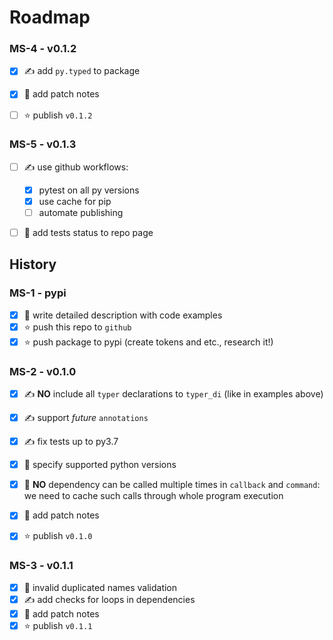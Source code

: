 # Roadmap

### MS-4 - v0.1.2

- [x] ✍️ add `py.typed` to package
- [x] 📖 add patch notes
- [ ] ⭐ publish `v0.1.2` 


### MS-5 - v0.1.3
- [ ] ✍️ use github workflows:
  - [x] pytest on all py versions
  - [x] use cache for pip
  - [ ] automate publishing
- [ ] 📖 add tests status to repo page


## History

### MS-1 - pypi

- [x] 📖 write detailed description with code examples
- [x] ⭐ push this repo to `github`
- [x] ⭐ push package to pypi (create tokens and etc., research it!)

### MS-2 - v0.1.0

- [x] ✍️ **NO** include all `typer` declarations to `typer_di` (like in examples above)
- [x] ✍️ support *future* `annotations`
- [x] ✍️ fix tests up to py3.7
- [x] 📖 specify supported python versions
- [x] 🐞 **NO** dependency can be called multiple times in `callback` and `command`: we need to cache such calls through whole program execution
- [x] 📖 add patch notes
- [x] ⭐ publish `v0.1.0` 


### MS-3 - v0.1.1

- [x] 🐞 invalid duplicated names validation
- [x] ✍️ add checks for loops in dependencies
- [x] 📖 add patch notes
- [x] ⭐ publish `v0.1.1` 
